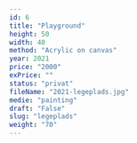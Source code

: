 ```yaml
---
id: 6
title: "Playground"
height: 50
width: 40
method: "Acrylic on canvas"
year: 2021
price: "2000"
exPrice: ""
status: "privat"
fileName: "2021-legeplads.jpg"
medie: "painting"
draft: "False"
slug: "legeplads"
weight: "70"
---
```


